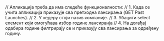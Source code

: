 // Апликација треба да има следеће функционалности:
// 1. Када се учита апликација приказује сва претходна лансирања (GET Past Launches).
// 2. У хедеру стоји назив компаније.
// 3. Убацити select елемент који омогућава избор године лансиранја
// 4. На догађај одабира године филтрирају се и приказују сва лансирања за одређену годину.